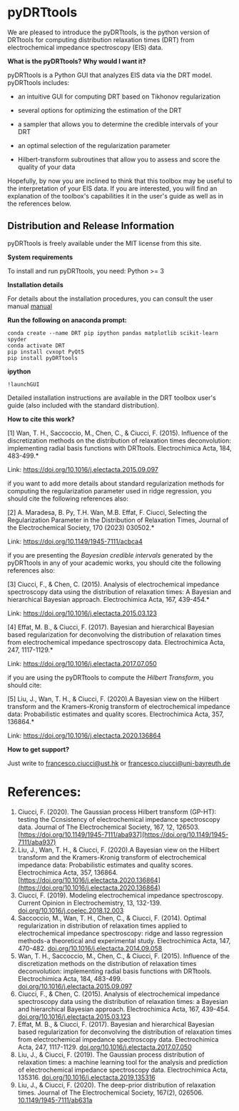 # pyDRTtools

We are pleased to introduce the pyDRTtools, is the python version of DRTtools for computing distribution relaxation times (DRT) from electrochemical impedance spectroscopy (EIS) data. 

**What is the pyDRTtools? Why would I want it?**

pyDRTtools is a Python GUI that analyzes EIS data via the DRT model. pyDRTtools includes:

- an intuitive GUI for computing DRT based on Tikhonov regularization

- several options for optimizing the estimation of the DRT

- a sampler that allows you to determine the credible intervals of your DRT
  
- an optimal selection of the regularization parameter

- Hilbert-transform subroutines that allow you to assess and score the quality of your data

Hopefully, by now you are inclined to think that this toolbox may be useful to the interpretation of your EIS data. If you are interested, you will find an explanation of the toolbox's capabilities it in the user's guide as well as in the references below.

## Distribution and Release Information

pyDRTtools is freely available under the MIT license from this site.

**System requirements**

To install and run pyDRTtools, you need: Python >= 3

**Installation details**

For details about the installation procedures, you can consult the user manual [manual](manual)

**Run the following on anaconda prompt:**
```
conda create --name DRT pip ipython pandas matplotlib scikit-learn spyder
conda activate DRT
pip install cvxopt PyQt5
pip install pyDRTtools
```
**ipython**
```
!launchGUI
```
Detailed installation instructions are available in the DRT toolbox user's guide (also included with the standard distribution).

**How to cite this work?**

[1] Wan, T. H., Saccoccio, M., Chen, C., & Ciucci, F. (2015). Influence of the discretization methods on the distribution of relaxation times deconvolution: implementing radial basis functions with DRTtools. Electrochimica Acta, 184, 483-499.*

Link: https://doi.org/10.1016/j.electacta.2015.09.097

if you want to add more details about standard regularization methods for computing the regularization parameter used in ridge regression, you should cite the following references also:

[2] A. Maradesa, B. Py, T.H. Wan, M.B. Effat, F. Ciucci, Selecting the Regularization Parameter in the Distribution of Relaxation Times, Journal of the Electrochemical Society, 170 (2023) 030502.*

Link: https://doi.org/10.1149/1945-7111/acbca4

if you are presenting the *Bayesian credible intervals* generated by the pyDRTtools in any of your academic works, you should cite the following references also:

[3] Ciucci, F., & Chen, C. (2015). Analysis of electrochemical impedance spectroscopy data using the distribution of relaxation times: A Bayesian and hierarchical Bayesian approach. Electrochimica Acta, 167, 439-454.*

Link: https://doi.org/10.1016/j.electacta.2015.03.123

[4] Effat, M. B., & Ciucci, F. (2017). Bayesian and hierarchical Bayesian based regularization for deconvolving the distribution of relaxation times from electrochemical impedance spectroscopy data. Electrochimica Acta, 247, 1117-1129.*

Link: https://doi.org/10.1016/j.electacta.2017.07.050

if you are using the pyDRTtools to compute the *Hilbert Transform*, you should cite:

[5] Liu, J., Wan, T. H., & Ciucci, F. (2020).A Bayesian view on the Hilbert transform and the Kramers-Kronig transform of electrochemical impedance data: Probabilistic estimates and quality scores. Electrochimica Acta, 357, 136864.*

Link: https://doi.org/10.1016/j.electacta.2020.136864

**How to get support?**

Just write to francesco.ciucci@ust.hk or francesco.ciucci@uni-bayreuth.de




# References:
1. Ciucci, F. (2020). The Gaussian process Hilbert transform (GP-HT): testing the Ccnsistency of electrochemical impedance spectroscopy data. Journal of The Electrochemical Society, 167, 12, 126503. [https://doi.org/10.1149/1945-7111/aba937](https://doi.org/10.1149/1945-7111/aba937)
2. Liu, J., Wan, T. H., & Ciucci, F. (2020).A Bayesian view on the Hilbert transform and the Kramers-Kronig transform of electrochemical impedance data: Probabilistic estimates and quality scores. Electrochimica Acta, 357, 136864. [https://doi.org/10.1016/j.electacta.2020.136864](https://doi.org/10.1016/j.electacta.2020.136864)
3. Ciucci, F. (2019). Modeling electrochemical impedance spectroscopy. Current Opinion in Electrochemistry, 13, 132-139. [doi.org/10.1016/j.coelec.2018.12.003](https://doi.org/10.1016/j.coelec.2018.12.003)
4. Saccoccio, M., Wan, T. H., Chen, C., & Ciucci, F. (2014). Optimal regularization in distribution of relaxation times applied to electrochemical impedance spectroscopy: ridge and lasso regression methods-a theoretical and experimental study. Electrochimica Acta, 147, 470-482. [doi.org/10.1016/j.electacta.2014.09.058](https://doi.org/10.1016/j.electacta.2014.09.058)
5. Wan, T. H., Saccoccio, M., Chen, C., & Ciucci, F. (2015). Influence of the discretization methods on the distribution of relaxation times deconvolution: implementing radial basis functions with DRTtools. Electrochimica Acta, 184, 483-499. [doi.org/10.1016/j.electacta.2015.09.097](https://doi.org/10.1016/j.electacta.2015.09.097)
6. Ciucci, F., & Chen, C. (2015). Analysis of electrochemical impedance spectroscopy data using the distribution of relaxation times: a Bayesian and hierarchical Bayesian approach. Electrochimica Acta, 167, 439-454. [doi.org/10.1016/j.electacta.2015.03.123](https://doi.org/10.1016/j.electacta.2015.03.123)
7. Effat, M. B., & Ciucci, F. (2017). Bayesian and hierarchical Bayesian based regularization for deconvolving the distribution of relaxation times from electrochemical impedance spectroscopy data. Electrochimica Acta, 247, 1117-1129. [doi.org/10.1016/j.electacta.2017.07.050](https://doi.org/10.1016/j.electacta.2017.07.050)
8. Liu, J., & Ciucci, F. (2019). The Gaussian process distribution of relaxation times: a machine learning tool for the analysis and prediction of electrochemical impedance spectroscopy data. Electrochimica Acta, 135316. [doi.org/10.1016/j.electacta.2019.135316](https://doi.org/10.1016/j.electacta.2019.135316)
9. Liu, J., & Ciucci, F. (2020). The deep-prior distribution of relaxation times. Journal of The Electrochemical Society, 167(2), 026506. [10.1149/1945-7111/ab631a](https://iopscience.iop.org/article/10.1149/1945-7111/ab631a/meta)

